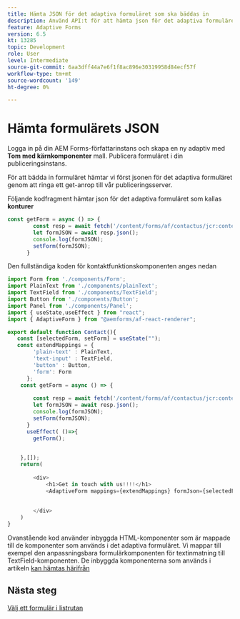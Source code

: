 ```yaml
---
title: Hämta JSON för det adaptiva formuläret som ska bäddas in
description: Använd API:t för att hämta json för det adaptiva formuläret
feature: Adaptive Forms
version: 6.5
kt: 13285
topic: Development
role: User
level: Intermediate
source-git-commit: 6aa3dff44a7e6f1f8ac896e30319958d84ecf57f
workflow-type: tm+mt
source-wordcount: '149'
ht-degree: 0%

---
```



# Hämta formulärets JSON

Logga in på din AEM Forms-författarinstans och skapa en ny adaptiv med **Tom med kärnkomponenter** mall. Publicera formuläret i din publiceringsinstans.

För att bädda in formuläret hämtar vi först jsonen för det adaptiva formuläret genom att ringa ett get-anrop till vår publiceringsserver.

Följande kodfragment hämtar json för det adaptiva formuläret som kallas **konturer**

```javascript
const getForm = async () => {
        const resp = await fetch('/content/forms/af/contactus/jcr:content/guideContainer.model.json');
        let formJSON = await resp.json();
        console.log(formJSON);
        setForm(formJSON);
      }
```

Den fullständiga koden för kontaktfunktionskomponenten anges nedan

```javascript
import Form from './components/Form';
import PlainText from './components/plainText';
import TextField from './components/TextField';
import Button from './components/Button';
import Panel from './components/Panel';
import { useState,useEffect } from "react";
import { AdaptiveForm } from "@aemforms/af-react-renderer";

export default function Contact(){
   const [selectedForm, setForm] = useState("");
   const extendMappings = {
        'plain-text' : PlainText,
        'text-input' : TextField,
        'button' : Button,
        'form': Form
      };
    const getForm = async () => {
        
        const resp = await fetch('/content/forms/af/contactus/jcr:content/guideContainer.model.json');
        let formJSON = await resp.json();
        console.log(formJSON);
        setForm(formJSON);
      }
      useEffect( ()=>{
        getForm();
        

    },[]);
    return(
        
        <div>
            <h1>Get in touch with us!!!!</h1>
            <AdaptiveForm mappings={extendMappings} formJson={selectedForm} />
      
          
        </div>
    )
}
```

Ovanstående kod använder inbyggda HTML-komponenter som är mappade till de komponenter som används i det adaptiva formuläret. Vi mappar till exempel den anpassningsbara formulärkomponenten för textinmatning till TextField-komponenten. De inbyggda komponenterna som används i artikeln [kan hämtas härifrån](./assets/native-components.zip)

## Nästa steg

[Välj ett formulär i listrutan](./select-form-from-drop-down-list.md)